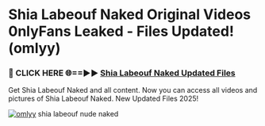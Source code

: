 # Shia Labeouf Naked Original Videos 0nlyFans Leaked - Files Updated! (omlyy)

<h3>🔴 CLICK HERE 🌐==►► <a href="https://tinyurl.com/up5wt9bj" rel="nofollow">Shia Labeouf Naked Updated Files</a></h3>

Get Shia Labeouf Naked and all content. Now you can access all videos and pictures of Shia Labeouf Naked. New Updated Files 2025!

[![omlyy](https://i.imgur.com/ABiUzMV.gif)](https://tinyurl.com/up5wt9bj)
shia labeouf nude naked